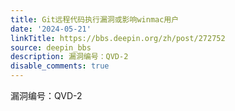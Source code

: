```yaml
---
title: Git远程代码执行漏洞或影响winmac用户
date: '2024-05-21'
linkTitle: https://bbs.deepin.org/zh/post/272752
source: deepin_bbs
description: 漏洞编号：QVD-2
disable_comments: true
---
```

漏洞编号：QVD-2
